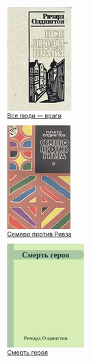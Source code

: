 ![](Все%20люди%20—%20враги.jpg)  
[Все люди — враги](Все%20люди%20—%20враги)

![](Семеро%20против%20Ривза.jpg)  
[Семеро против Ривза](Семеро%20против%20Ривза)

![](Смерть%20героя.jpg)  
[Смерть героя](Смерть%20героя)

